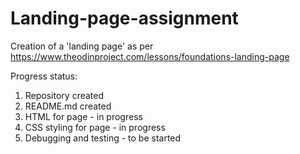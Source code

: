# Landing-page-assignment
Creation of a 'landing page' as per https://www.theodinproject.com/lessons/foundations-landing-page

Progress status:
1. Repository created
2. README.md created
3. HTML for page - in progress
4. CSS styling for page - in progress
5. Debugging and testing - to be started